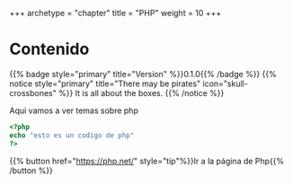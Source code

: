 +++
archetype = "chapter"
title = "PHP"
weight = 10
+++

# Contenido

{{% badge style="primary" title="Version" %}}0.1.0{{% /badge %}}
{{% notice style="primary" title="There may be pirates" icon="skull-crossbones" %}}
It is all about the boxes.
{{% /notice %}}

Aqui vamos a ver temas sobre php

```php
<?php
echo "esto es un codigo de php"
?>
```

{{% button href="https://php.net/" style="tip"%}}Ir a la página de Php{{% /button %}}
